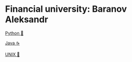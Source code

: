 # Financial university: Baranov Aleksandr
[Python :snake:](https://github.com/Shush1k/FA19/tree/master/Course%20II/Python)

[Java :coffee:](https://github.com/Shush1k/FA19/tree/master/Course%20II/Java)

[UNIX :penguin:](https://github.com/Shush1k/FA19/tree/master/Course%20II/UNIX)

